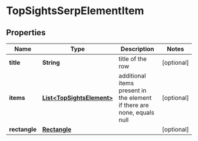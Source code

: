 

# TopSightsSerpElementItem


## Properties

| Name | Type | Description | Notes |
|------------ | ------------- | ------------- | -------------|
|**title** | **String** | title of the row |  [optional] |
|**items** | [**List&lt;TopSightsElement&gt;**](TopSightsElement.md) | additional items present in the element if there are none, equals null |  [optional] |
|**rectangle** | [**Rectangle**](Rectangle.md) |  |  [optional] |



